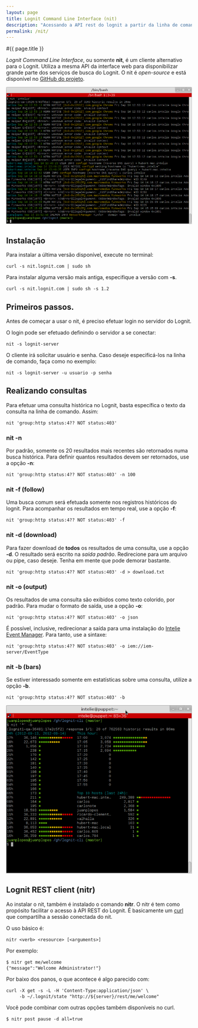 ```yaml
---
layout: page
title: Lognit Command Line Interface (nit)
description: "Acessando a API rest do lognit a partir da linha de comando"
permalink: /nit/
---
```

#{{ page.title }}

_Lognit Command Line Interface_, ou somente **nit**, é um cliente alternativo para o Lognit. Utiliza a mesma API da interface web para disponibilizar grande parte dos serviços de busca do Lognit. O nit é _open-source_ e está disponível no [GitHub do projeto](http://github.com/intelie/lognit-cli).

![Exemplo de busca com o nit](/public/assets/search_nit.png "Estatísticas com o nit")

## Instalação

Para instalar a última versão disponível, execute no terminal:

    curl -s nit.lognit.com | sudo sh

Para instalar alguma versão mais antiga, especifique a versão com **-s**.

    curl -s nit.lognit.com | sudo sh -s 1.2

## Primeiros passos.

Antes de começar a usar o nit, é preciso efetuar login no servidor do Lognit.

O login pode ser efetuado definindo o servidor a se conectar:

    nit -s lognit-server

O cliente irá solicitar usuário e senha. Caso deseje especificá-los na linha de comando, faça como no exemplo:

    nit -s lognit-server -u usuario -p senha

## Realizando consultas

Para efetuar uma consulta histórica no Lognit, basta específica o texto da consulta na linha de comando. Assim:

    nit 'group:http status:4?? NOT status:403'

### nit -n

Por padrão, somente os 20 resultados mais recentes são retornados numa busca histórica. Para definir quantos resultados devem ser retornados, use a opção **-n**:

    nit 'group:http status:4?? NOT status:403' -n 100

### nit -f (follow)

Uma busca comum será efetuada somente nos registros históricos do lognit. Para acompanhar os resultados em tempo real, use a opção **-f**:

    nit 'group:http status:4?? NOT status:403' -f


### nit -d (download)

Para fazer download de **todos** os resultados de uma consulta, use a opção **-d**. O resultado será escrito na _saída padrão_. Redirecione para um arquivo ou pipe, caso deseje. Tenha em mente que pode demorar bastante.

    nit 'group:http status:4?? NOT status:403' -d > download.txt

### nit -o (output)

Os resultados de uma consulta são exibidos como texto colorido, por padrão. Para mudar o formato de saída, use a opção **-o**:

    nit 'group:http status:4?? NOT status:403' -o json

É possível, inclusive, redirecionar a saída para uma instalação do [Intelie Event Manager](http://www.intelie.com/products/iem). Para tanto, use a sintaxe:

    nit 'group:http status:4?? NOT status:403' -o iem://iem-server/EventType

### nit -b (bars)

Se estiver interessado somente em estatísticas sobre uma consulta, utilize a opção **-b**.

    nit 'group:http status:4?? NOT status:403' -b

![Estatísticas com o nit](/public/assets/stats_nit.png "Estatísticas com o nit")

## Lognit REST client (nitr) <a name="nitr">&nbsp;</a>

Ao instalar o nit, também é instalado o comando **nitr**. O nitr é tem como propósito facilitar o acesso à API REST do Lognit. É basicamente um [curl](http://curl.haxx.se/) que compartilha a sessão conectada do nit.

O uso básico é:

    nitr <verb> <resource> [<arguments>]

Por exemplo:

    $ nitr get me/welcome
    {"message":"Welcome Administrator!"}

Por baixo dos panos, o que acontece é algo parecido com:

    curl -X get -s -L -H 'Content-Type:application/json' \ 
         -b ~/.lognit/state "http://${server}/rest/me/welcome"


Você pode combinar com outras opções também disponíveis no curl.

    $ nitr post pause -d all=true

